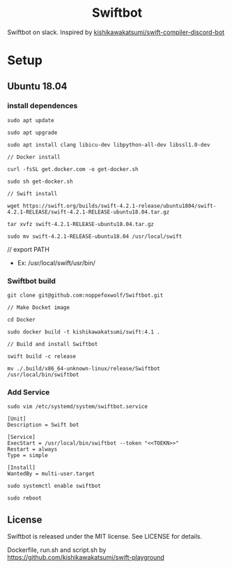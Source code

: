 <h1 align="center">
Swiftbot
<br>
</h1>

Swiftbot on slack.
Inspired by [kishikawakatsumi/swift-compiler-discord-bot](https://github.com/kishikawakatsumi/swift-compiler-discord-bot)

# Setup

## Ubuntu 18.04

### install dependences

```shell
sudo apt update

sudo apt upgrade

sudo apt install clang libicu-dev libpython-all-dev libssl1.0-dev

// Docker install

curl -fsSL get.docker.com -o get-docker.sh

sudo sh get-docker.sh

// Swift install

wget https://swift.org/builds/swift-4.2.1-release/ubuntu1804/swift-4.2.1-RELEASE/swift-4.2.1-RELEASE-ubuntu18.04.tar.gz

tar xvfz swift-4.2.1-RELEASE-ubuntu18.04.tar.gz

sudo mv swift-4.2.1-RELEASE-ubuntu18.04 /usr/local/swift

```

// export PATH

- Ex: /usr/local/swift/usr/bin/


### Swiftbot build

```shell
git clone git@github.com:noppefoxwolf/Swiftbot.git

// Make Docket image

cd Docker

sudo docker build -t kishikawakatsumi/swift:4.1 .

// Build and install Swiftbot

swift build -c release

mv ./.build/x86_64-unknown-linux/release/Swiftbot /usr/local/bin/swiftbot

```

### Add Service

```shell
sudo vim /etc/systemd/system/swiftbot.service
```

```service
[Unit]
Description = Swift bot

[Service]
ExecStart = /usr/local/bin/swiftbot --token "<<TOEKN>>"
Restart = always
Type = simple

[Install]
WantedBy = multi-user.target
```

```shell
sudo systemctl enable swiftbot

sudo reboot
```

## License

Swiftbot is released under the MIT license. See LICENSE for details.

Dockerfile, run.sh and script.sh by https://github.com/kishikawakatsumi/swift-playground
